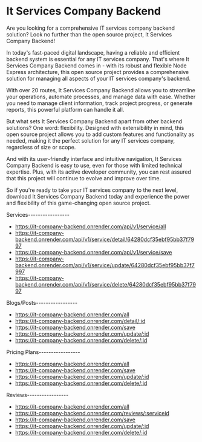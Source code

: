 
# It Services Company Backend
 Are you looking for a comprehensive IT services company backend solution? Look no further than the open source project, It Services Company Backend!

In today's fast-paced digital landscape, having a reliable and efficient backend system is essential for any IT services company. That's where It Services Company Backend comes in - with its robust and flexible Node Express architecture, this open source project provides a comprehensive solution for managing all aspects of your IT services company's backend.

With over 20 routes, It Services Company Backend allows you to streamline your operations, automate processes, and manage data with ease. Whether you need to manage client information, track project progress, or generate reports, this powerful platform can handle it all.

But what sets It Services Company Backend apart from other backend solutions? One word: flexibility. Designed with extensibility in mind, this open source project allows you to add custom features and functionality as needed, making it the perfect solution for any IT services company, regardless of size or scope.

And with its user-friendly interface and intuitive navigation, It Services Company Backend is easy to use, even for those with limited technical expertise. Plus, with its active developer community, you can rest assured that this project will continue to evolve and improve over time.

So if you're ready to take your IT services company to the next level, download It Services Company Backend today and experience the power and flexibility of this game-changing open source project.


Services-----------------

* https://it-company-backend.onrender.com/api/v1/service/all
* https://it-company-backend.onrender.com/api/v1/service/detail/64280dcf35ebf95bb37f7997
* https://it-company-backend.onrender.com/api/v1/service/save
* https://it-company-backend.onrender.com/api/v1/service/update/64280dcf35ebf95bb37f7997
* https://it-company-backend.onrender.com/api/v1/service/delete/64280dcf35ebf95bb37f7997


Blogs/Posts-----------------
 * https://it-company-backend.onrender.com/all
 * https://it-company-backend.onrender.com/detail/:id
 * https://it-company-backend.onrender.com/save
 * https://it-company-backend.onrender.com/update/:id
 * https://it-company-backend.onrender.com/delete/:id


Pricing Plans-----------------

 * https://it-company-backend.onrender.com/all
 * https://it-company-backend.onrender.com/save
 * https://it-company-backend.onrender.com/update/:id
 * https://it-company-backend.onrender.com/delete/:id

Reviews-----------------

 * https://it-company-backend.onrender.com/all
 * https://it-company-backend.onrender.com/reviews/:serviceid
 * https://it-company-backend.onrender.com/save
 * https://it-company-backend.onrender.com/update/:id
 * https://it-company-backend.onrender.com/delete/:id
